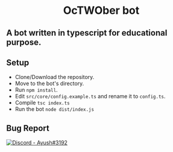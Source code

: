 <div align="center">
	<h1>OcTWOber bot</h1>
</div>

## A bot written in typescript for educational purpose.

## Setup

- Clone/Download the repository.
- Move to the bot's directory.
- Run `npm install`.
- Edit `src/core/config.example.ts` and rename it to `config.ts`.
- Compile `tsc index.ts`
- Run the bot `node dist/index.js`

## Bug Report

<a href='https://discord.gg/sY57ftY' target="_blank">
	<img src="https://img.shields.io/badge/Discord-Ayush%233192-B1A7F0?style=for-the-badge&logo=discord&link=https://discord.gg/sY57ftY" alt='Discord - Ayush#3192'>
</a>

